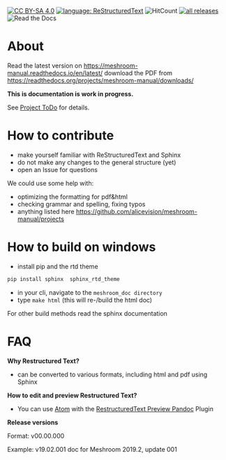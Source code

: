 [![CC BY-SA 4.0](https://img.shields.io/badge/license-CC%20BY--SA%204.0-blue.svg?style=flat-square)](https://creativecommons.org/licenses/by-sa/4.0/)
[![language: ReStructuredText](https://img.shields.io/badge/language-RST-black.svg?style=flat-square)](http://docutils.sourceforge.net/docs/user/rst/quickref.html)
![HitCount](http://hits.dwyl.io/natowi/meshroom_doc.svg)
[![all releases](https://img.shields.io/github/downloads/natowi/meshroom_doc/total.svg?style=flat-square&color=success)](https://readthedocs.org/projects/meshroom-manual/downloads/)
![Read the Docs](https://img.shields.io/readthedocs/meshroom-manual.svg?style=flat-square&color=success)

# About

Read the latest version on https://meshroom-manual.readthedocs.io/en/latest/ 
download the PDF from https://readthedocs.org/projects/meshroom-manual/downloads/

**This is documentation is work in progress.**

See [Project ToDo](https://github.com/alicevision/meshroom-manual/projects) for details.

# How to contribute

-   make yourself familiar with ReStructuredText and Sphinx
-   do not make any changes to the general structure (yet)
-   open an Issue for questions

We could use some help with:
- optimizing the formatting for pdf&html
- checking grammar and spelling, fixing typos
- anything listed here https://github.com/alicevision/meshroom-manual/projects

# How to build on windows

- install pip and the rtd theme
```bash 
pip install sphinx  sphinx_rtd_theme
```

-   in your cli, navigate to the `meshroom_doc directory`
-   type `make html` (this will re-/build the html doc)

For other build methods read the sphinx documentation

# FAQ

**Why Restructured Text?**

-   can be converted to various formats, including html and pdf using Sphinx

**How to edit and preview Restructured Text?**

-   You can use [Atom](https://atom.io/) with the [RestructuredText Preview Pandoc](https://atom.io/packages/rst-preview-pandoc) Plugin

**Release versions**

Format: v00.00.000

Example: v19.02.001 doc for Meshroom 2019.2, update 001
